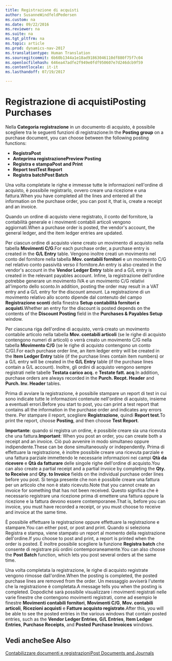 ```yaml
---
title: Registrazione di acquisti
author: SusanneWindfeldPedersen
ms.custom: na
ms.date: 09/22/2016
ms.reviewer: na
ms.suite: na
ms.tgt_pltfrm: na
ms.topic: article
ms.prod: dynamics-nav-2017
ms.translationtype: Human Translation
ms.sourcegitcommit: 6b60b1344a1e18ad91863046110df880f75f7c04
ms.openlocfilehash: 646ea47adfe2f949e0fdf950607e7d246dcb9f59
ms.contentlocale: it-it
ms.lasthandoff: 07/19/2017

---
```


# <a name="posting-purchases"></a><span data-ttu-id="b60e3-102">Registrazione di acquisti</span><span class="sxs-lookup"><span data-stu-id="b60e3-102">Posting Purchases</span></span>
<span data-ttu-id="b60e3-103">Nella **Categoria registrazione** in un documento di acquisto, è possibile scegliere tra le seguenti funzioni di registrazione:</span><span class="sxs-lookup"><span data-stu-id="b60e3-103">In the **Posting group** on a purchase document, you can choose between the following posting functions:</span></span>

- <span data-ttu-id="b60e3-104">**Registra**</span><span class="sxs-lookup"><span data-stu-id="b60e3-104">**Post**</span></span>
- <span data-ttu-id="b60e3-105">**Anteprima registrazione**</span><span class="sxs-lookup"><span data-stu-id="b60e3-105">**Preview Posting**</span></span>
- <span data-ttu-id="b60e3-106">**Registra e stampa**</span><span class="sxs-lookup"><span data-stu-id="b60e3-106">**Post and Print**</span></span>
- <span data-ttu-id="b60e3-107">**Report test**</span><span class="sxs-lookup"><span data-stu-id="b60e3-107">**Test Report**</span></span>
- <span data-ttu-id="b60e3-108">**Registra batch**</span><span class="sxs-lookup"><span data-stu-id="b60e3-108">**Post Batch**</span></span>

<span data-ttu-id="b60e3-109">Una volta completate le righe e immesse tutte le informazioni nell'ordine di acquisto, è possibile registrarlo, ovvero creare una ricezione e una fattura.</span><span class="sxs-lookup"><span data-stu-id="b60e3-109">When you have completed all the lines and entered all the information on the purchase order, you can post it, that is, create a receipt and an invoice.</span></span>

<span data-ttu-id="b60e3-110">Quando un ordine di acquisto viene registrato, il conto del fornitore, la contabilità generale e i movimenti contabili articoli vengono aggiornati.</span><span class="sxs-lookup"><span data-stu-id="b60e3-110">When a purchase order is posted, the vendor's account, the general ledger, and the item ledger entries are updated.</span></span>

<span data-ttu-id="b60e3-111">Per ciascun ordine di acquisto viene creato un movimento di acquisto nella tabella **Movimenti C/G**.</span><span class="sxs-lookup"><span data-stu-id="b60e3-111">For each purchase order, a purchase entry is created in the **G/L Entry** table.</span></span> <span data-ttu-id="b60e3-112">Vengono inoltre creati un movimento nel conto del fornitore nella tabella **Mov. contabili fornitori** e un movimento C/G nel relativo conto passività verso il fornitore.</span><span class="sxs-lookup"><span data-stu-id="b60e3-112">An entry is also created in the vendor's account in the **Vendor Ledger Entry** table and a G/L entry is created in the relevant payables account.</span></span> <span data-ttu-id="b60e3-113">Infine, la registrazione dell'ordine potrebbe generare un movimento IVA e un movimento C/G relativi all'importo dello sconto.</span><span class="sxs-lookup"><span data-stu-id="b60e3-113">In addition, posting the order may result in a VAT entry and a G/L entry for the discount amount.</span></span> <span data-ttu-id="b60e3-114">La registrazione di un movimento relativo allo sconto dipende dal contenuto del campo **Registrazione sconti** della finestra **Setup contabilità fornitori e acquisti**.</span><span class="sxs-lookup"><span data-stu-id="b60e3-114">Whether an entry for the discount is posted depends on the contents of the **Discount Posting** field in the **Purchases & Payables Setup** window.</span></span>

<span data-ttu-id="b60e3-115">Per ciascuna riga dell'ordine di acquisto, verrà creato un movimento contabile articolo nella tabella **Mov. contabili articoli** (se le righe di acquisto contengono numeri di articoli) o verrà creato un movimento C/G nella tabella **Movimento C/G** (se le righe di acquisto contengono un conto C/G).</span><span class="sxs-lookup"><span data-stu-id="b60e3-115">For each purchase order line, an item ledger entry will be created in the **Item Ledger Entry** table (if the purchase lines contain item numbers) or a G/L entry will be created in the **G/L Entry** table (if the purchase lines contain a G/L account).</span></span> <span data-ttu-id="b60e3-116">Inoltre, gli ordini di acquisto vengono sempre registrati nelle tabelle **Testata carico acq.** e **Testate fatt. acq**.</span><span class="sxs-lookup"><span data-stu-id="b60e3-116">In addition, purchase orders are always recorded in the **Purch. Recpt. Header** and **Purch. Inv. Header** tables.</span></span>

<span data-ttu-id="b60e3-117">Prima di avviare la registrazione, è possibile stampare un report di test in cui sono indicate tutte le informazioni contenute nell'ordine di acquisto, insieme a eventuali errori.</span><span class="sxs-lookup"><span data-stu-id="b60e3-117">Before you start to post, you can print a test report that contains all the information in the purchase order and indicates any errors there.</span></span> <span data-ttu-id="b60e3-118">Per stampare il report, scegliere **Registrazione**, quindi **Report test**.</span><span class="sxs-lookup"><span data-stu-id="b60e3-118">To print the report, choose **Posting**, and then choose **Test Report**.</span></span>

<span data-ttu-id="b60e3-119">**Importante**: quando si registra un ordine, è possibile creare sia una ricevuta che una fattura.</span><span class="sxs-lookup"><span data-stu-id="b60e3-119">**Important**: When you post an order, you can create both a receipt and an invoice.</span></span> <span data-ttu-id="b60e3-120">Ciò può avvenire in modo simultaneo oppure indipendente.</span><span class="sxs-lookup"><span data-stu-id="b60e3-120">These can be done simultaneously or independently.</span></span> <span data-ttu-id="b60e3-121">Prima di effettuare la registrazione, è inoltre possibile creare una ricevuta parziale e una fattura parziale immettendo le necessarie informazioni nei campi **Qtà da ricevere** e **Qtà da fatturare** delle singole righe dell'ordine di acquisto.</span><span class="sxs-lookup"><span data-stu-id="b60e3-121">You can also create a partial receipt and a partial invoice by completing the **Qty. to Receive** and **Qty. to Invoice** fields on the individual purchase order lines before you post.</span></span> <span data-ttu-id="b60e3-122">Si tenga presente che non è possibile creare una fattura per un articolo che non è stato ricevuto.</span><span class="sxs-lookup"><span data-stu-id="b60e3-122">Note that you cannot create an invoice for something that has not been received.</span></span> <span data-ttu-id="b60e3-123">Questo significa che è necessario registrare una ricezione prima di emettere una fattura oppure la ricezione e la fattura devono essere contemporanee.</span><span class="sxs-lookup"><span data-stu-id="b60e3-123">That is, before you can invoice, you must have recorded a receipt, or you must choose to receive and invoice at the same time.</span></span>

<span data-ttu-id="b60e3-124">È possibile effettuare la registrazione oppure effettuare la registrazione e stampare.</span><span class="sxs-lookup"><span data-stu-id="b60e3-124">You can either post, or post and print.</span></span> <span data-ttu-id="b60e3-125">Quando si seleziona Registra e stampa, viene stampato un report al momento della registrazione dell'ordine.</span><span class="sxs-lookup"><span data-stu-id="b60e3-125">If you choose to post and print, a report is printed when the order is posted.</span></span> <span data-ttu-id="b60e3-126">È inoltre possibile scegliere la funzione **Registra batch** che consente di registrare più ordini contemporaneamente.</span><span class="sxs-lookup"><span data-stu-id="b60e3-126">You can also choose the **Post Batch** function, which lets you post several orders at the same time.</span></span>

<span data-ttu-id="b60e3-127">Una volta completata la registrazione, le righe di acquisto registrate vengono rimosse dall'ordine.</span><span class="sxs-lookup"><span data-stu-id="b60e3-127">When the posting is completed, the posted purchase lines are removed from the order.</span></span> <span data-ttu-id="b60e3-128">Un messaggio avviserà l'utente che la registrazione è completata.</span><span class="sxs-lookup"><span data-stu-id="b60e3-128">A message tells you when the posting is completed.</span></span> <span data-ttu-id="b60e3-129">Dopodiché sarà possibile visualizzare i movimenti registrati nelle varie finestre che contengono movimenti registrati, come ad esempio le finestre **Movimenti contabili fornitori**, **Movimenti C/G**, **Mov. contabili articoli**, **Ricezioni acquisti** e **Fatture acquisto registrate**.</span><span class="sxs-lookup"><span data-stu-id="b60e3-129">After this, you will be able to see the posted entries in the various windows that contain posted entries, such as the **Vendor Ledger Entries**, **G/L Entries**, **Item Ledger Entries**, **Purchase Receipts**, and **Posted Purchase Invoices** windows.</span></span>

## <a name="see-also"></a><span data-ttu-id="b60e3-130">Vedi anche</span><span class="sxs-lookup"><span data-stu-id="b60e3-130">See Also</span></span>
[<span data-ttu-id="b60e3-131">Contabilizzare documenti e registrazioni</span><span class="sxs-lookup"><span data-stu-id="b60e3-131">Post Documents and Journals</span></span>](ui-post-documents-journals.md)

